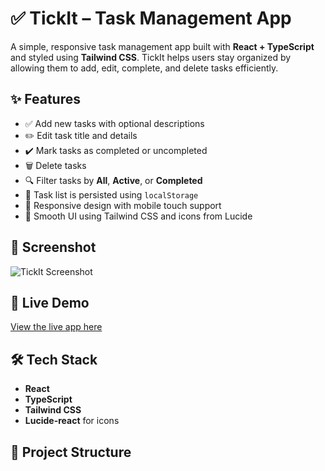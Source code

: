 # ✅ TickIt – Task Management App

A simple, responsive task management app built with **React + TypeScript** and styled using **Tailwind CSS**. TickIt helps users stay organized by allowing them to add, edit, complete, and delete tasks efficiently.

## ✨ Features

- ✅ Add new tasks with optional descriptions
- ✏️ Edit task title and details
- ✔️ Mark tasks as completed or uncompleted
- 🗑️ Delete tasks
- 🔍 Filter tasks by **All**, **Active**, or **Completed**
- 💾 Task list is persisted using `localStorage`
- 📱 Responsive design with mobile touch support
- 🎨 Smooth UI using Tailwind CSS and icons from Lucide

## 📸 Screenshot

![TickIt Screenshot](./screenshot.png) <!-- Replace this with your actual screenshot -->

## 🚀 Live Demo

[View the live app here](https://your-deployment-link.vercel.app) <!-- Replace with your deployed URL -->

## 🛠️ Tech Stack

- **React**
- **TypeScript**
- **Tailwind CSS**
- **Lucide-react** for icons

## 📂 Project Structure

